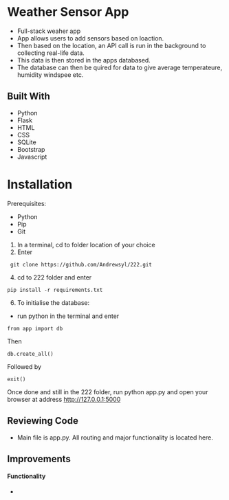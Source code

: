 # Weather Sensor App

- Full-stack weaher app
- App allows users to add sensors based on loaction.
- Then based on the location, an API call is run in the background to collecting real-life data.
- This data is then stored in the apps databased. 
- The database can then be quired for data to give average temperateure, humidity windspee etc.

##  Built With

* Python
* Flask
* HTML
* CSS
* SQLite
* Bootstrap 
* Javascript

# Installation

Prerequisites:

- Python
- Pip
- Git

1. In a terminal, cd to folder location of your choice
2. Enter 
 ```
  git clone https://github.com/Andrewsyl/222.git
  ```
4. cd to 222 folder and enter 
```
pip install -r requirements.txt
```
6. To initialise the database:

- run python in the terminal and enter 
```
from app import db
```
Then
```
db.create_all()
```
Followed by
```
exit()
```

Once done and still in the 222 folder, run python app.py and open your browser at address http://127.0.0.1:5000

## Reviewing Code

* Main file is app.py. All routing and major functionality is located here. 

## Improvements 

#### Functionality

*
